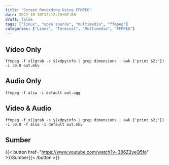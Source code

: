 ```yaml
---
title: "Screen Recording Using FFMPEG"
date: 2022-10-10T12:12:20+07:00
draft: false
tags: ["linux", "open source", "multimedia", "ffmpeg"]
categories: ["Linux", "Terminal", "Multimedia", "FFMPEG"]
---
```


## Video Only

```fishshell
ffmpeg -f x11grab -s $(xdpyinfo | grep dimensions | awk {'print $2;'}) -i :0.0 out.mkv
```

## Audio Only

```fishshell
ffmpeg -f alsa -i default out.ogg
```

## Video & Audio

```fishshell
ffmpeg -f x11grab -s $(xdpyinfo | grep dimensions | awk {'print $2;'}) -i :0.0 -f alsa -i default out.mkv
```

## Sumber

{{< button href="https://www.youtube.com/watch?v=386Z2yeQ5fo" >}}Sumber{{< /button >}}
